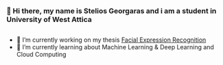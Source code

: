 ### 👋 Hi there, my name is Stelios Georgaras and i am a student in University of West Attica

## 

- 🔭 I’m currently working on my thesis [Facial Expression Recognition](https://github.com/steliosgrs/Facial-Expression-Recognition)
- 🌱 I’m currently learning about Machine Learning & Deep Learning and Cloud Computing

<br>

<!-- ![Anurag's GitHub stats](https://github-readme-stats.vercel.app/api?username=steliosgrs&show_icons=true&theme=radical)


![Top Langs](https://github-readme-stats.vercel.app/api/top-langs/?username=steliosgrs) -->


<!-- #### Languages and Tools:
<img align="left" alt="python" width="56px" src="https://cdn.jsdelivr.net/gh/devicons/devicon/icons/python/python-original.svg" /> 
<img align="left" alt="MySQL" width="56px" src="https://cdn.jsdelivr.net/gh/devicons/devicon/icons/mysql/mysql-original-wordmark.svg" />

<img align="left" alt="Git" width="56px" src="https://cdn.jsdelivr.net/gh/devicons/devicon/icons/git/git-original.svg" style="padding-right:10px;" />

<img align="left" alt="Linux" width="56px" src="https://cdn.jsdelivr.net/gh/devicons/devicon/icons/linux/linux-plain.svg" />

<br><br><br><br>

#### Ligraries:
<img alt="Tensorflow" width="106px" src="https://cdn.jsdelivr.net/gh/devicons/devicon/icons/tensorflow/tensorflow-original-wordmark.svg" /> -->

<!-- <img align="left" alt="Numpy" width="106px" src="https://cdn.jsdelivr.net/gh/devicons/devicon/icons/numpy/numpy-original-wordmark.svg" /> -->